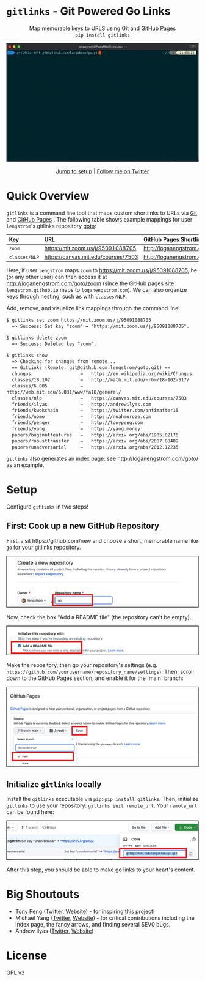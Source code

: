 # `gitlinks` - Git Powered Go Links
<p align = 'center'>
    Map memorable keys to URLS using Git and <a href="https://pages.github.com">GitHub Pages</a>
    <br/>
    <code>pip install gitlinks</code>
    <br/>
    <p>
    <img src="static/demo.gif"/>
    </p>
    <p align = 'center'>
        <a href="#setup">Jump to setup</a> | <a href="https://twitter.com/logan_engstrom">Follow me on Twitter</a>
    </p>
</p>

# Quick Overview
<p>
<code>gitlinks</code> is a command line tool that maps custom shortlinks to URLs via 
<a href="https://git-scm.com">Git</a> and <a href="https://pages.github.com">GitHub Pages</a> .
The following table shows example mappings for user <code>lengstrom</code>'s gitlinks repository
<a href="https://github.com/lengstrom/goto">goto</a>:
</p>

| Key           | URL                                                                                   | GitHub Pages Shortlink                                                                        |
| :------------ | :------------------------------------------------------------------------------------ | :-------------------------------------------------------------------------------------------- |
| `zoom`        | <a href="https://mit.zoom.us/j/95091088705">https://mit.zoom.us/j/95091088705</a>     | <a href="http://loganengstrom.com/goto/zoom">http://loganengstrom.com/goto/zoom</a>               |
| `classes/NLP` | <a href="https://canvas.mit.edu/courses/7503">https://canvas.mit.edu/courses/7503</a> | <a href="http://loganengstrom.com/goto/classes/nlp">http://loganengstrom.com/goto/classes/nlp</a> |

<p>
    Here, if user <code>lengstrom</code>
    maps <code>zoom</code> to <a href="https://mit.zoom.us/j/95091088705">https://mit.zoom.us/j/95091088705</a>,
    he (or any other user) can then access it at
    <a href="http://loganengstrom.com/goto/zoom">http://loganengstrom.com/goto/zoom</a>
    (since the GitHub pages site <code>lengstrom.github.io</code> maps to <code>loganengstrom.com</code>).
    We can also organize keys through nesting, such as with <code>classes/NLP</code>.
</p>
<p>
    Add, remove, and visualize link mappings through the command line!
</p>

```
$ gitlinks set zoom https://mit.zoom.us/j/95091088705
  => Success: Set key "zoom" → "https://mit.zoom.us/j/95091088705".
```
```
$ gitlinks delete zoom
  => Success: Deleted key "zoom".
```
```
$ gitlinks show
  => Checking for changes from remote...
  == GitLinks (Remote: git@github.com:lengstrom/goto.git) ==
  chungus                  →   https://en.wikipedia.org/wiki/Chungus
  classes/18.102           →   http://math.mit.edu/~rbm/18-102-S17/
  classes/6.005            →   http://web.mit.edu/6.031/www/fa18/general/
  classes/nlp              →   https://canvas.mit.edu/courses/7503
  friends/ilyas            →   http://andrewilyas.com
  friends/kwokchain        →   https://twitter.com/antimatter15
  friends/nomo             →   https://noahmoroze.com
  friends/penger           →   http://tonypeng.com
  friends/yang             →   https://yang.money
  papers/bugsnotfeatures   →   https://arxiv.org/abs/1905.02175
  papers/robusttransfer    →   https://arxiv.org/abs/2007.08489
  papers/unadversarial     →   https://arxiv.org/abs/2012.12235
```
<p>
    <code>gitlinks</code> also generates an index page: see 
    http://loganengstrom.com/goto/ as an example.
</p>

# Setup
Configure `gitlinks` in two steps!
## First: Cook up a new GitHub Repository
<p>
First, visit https://github.com/new and choose a short, memorable name like
<code>go</code> for your gitlinks repository. 
</p>
<img src="static/make_repo.png"/>
<p>
Now, check the box "Add a README file" (the repository can't be empty).
</p>
<img src="static/add_readme.png"/>
<p>
Make the repository, then go your repository's settings (e.g. <code>https://github.com/yourusername/repository_name/settings</code>).
Then, scroll down to the GitHub Pages section, and enable it for the `main` branch:
</p>
<img src="static/enable_ghpages.png"/>

## Initialize `gitlinks` locally
<p>
    Install the <code>gitlinks</code> executable via <code>pip</code>: <code>pip install gitlinks</code>. Then, 
    initialize <code>gitlinks</code> to use your repository: <code>gitlinks init remote_url</code>.
    Your <code>remote_url</code> can be found here:
</p>
<img src="static/remote_url.png"/>
<p>
    After this step, you should be able to make go links to your heart's content.  
</p>

# Big Shoutouts
- Tony Peng ([Twitter](https://twitter.com/iamtonypeng), [Website](http://tonypeng.com)) - for inspiring this project!
- Michael Yang ([Twitter](https://twitter.com/themichaelyang), [Website](http://yang.money)) - for critical contributions including the index page, the fancy arrows, and finding several SEV0 bugs.
- Andrew Ilyas ([Twitter](https://twitter.com/andrew_ilyas), [Website](http://andrewilyas.com))

# License
GPL v3
